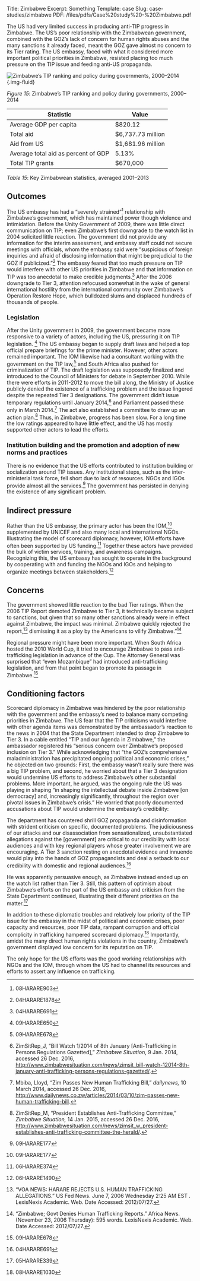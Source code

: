 Title: Zimbabwe
Excerpt: Something
Template: case
Slug: case-studies/zimbabwe
PDF: /files/pdfs/Case%20study%20-%20Zimbabwe.pdf


The US had very limited success in producing anti-TIP progress in Zimbabwe. The
US’s poor relationship with the Zimbabwean government, combined with the GOZ’s
lack of concern for human rights abuses and the many sanctions it already
faced, meant the GOZ gave almost no concern to its Tier rating. The US embassy,
faced with what it considered more important political priorities in Zimbabwe,
resisted placing too much pressure on the TIP issue and feeding anti-US
propaganda.

![Zimbabwe’s TIP ranking and policy during governments, 2000–2014](/files/images/timeline_ZWE.png){.img-fluid}

<div class="well"><em>Figure 15</em>: Zimbabwe’s TIP ranking and policy during governments, 2000–2014</div>

Statistic                             | Value
------------------------------------- | --------------------
Average GDP per capita                | $820.12
Total aid                             | $6,737.73 million
Aid from US                           | $1,681.96 million
Average total aid as percent of GDP   | 5.13%
Total TIP grants                      | $670,000

<div class="well"><em>Table 15</em>: Key Zimbabwean statistics, averaged 2001–2013</div>

## Outcomes

The US embassy has had a “severely strained”[^516] relationship with Zimbabwe’s
government, which has maintained power though violence and intimidation. Before
the Unity Government of 2009, there was little direct communication on TIP;
even Zimbabwe’s first downgrade to the watch list in 2004 solicited little
reaction. The government did not provide any information for the interim
assessment, and embassy staff could not secure meetings with officials, whom
the embassy said were “suspicious of foreign inquiries and afraid of disclosing
information that might be prejudicial to the GOZ if publicized.”[^517] The
embassy feared that too much pressure on TIP would interfere with other US
priorities in Zimbabwe and that information on TIP was too anecdotal to make
credible judgments.[^518] After the 2006 downgrade to Tier 3, attention
refocused somewhat in the wake of general international hostility from the
international community over Zimbabwe’s Operation Restore Hope, which bulldozed
slums and displaced hundreds of thousands of people.

### Legislation

After the Unity government in 2009, the government became more responsive to a
variety of actors, including the US, pressuring it on TIP legislation. [^519]
The US embassy began to supply draft laws and helped a top official prepare
briefings for the prime minister. However, other actors remained important. The
IOM likewise had a consultant working with the government on the TIP law,[^520]
and South Africa also pushed for criminalization of TIP. The draft legislation
was supposedly finalized and introduced to the Council of Ministers for debate
in September 2010. While there were efforts in 2011-2012 to move the bill
along, the Ministry of Justice publicly denied the existence of a trafficking
problem and the issue lingered despite the repeated Tier 3 designations. The
government didn’t issue temporary regulations until January 2014,[^521] and
Parliament passed these only in March 2014.[^522] The act also established a
committee to draw up an action plan.[^523] Thus, in Zimbabwe, progress has been
slow. For a long time the low ratings appeared to have little effect, and the
US has mostly supported other actors to lead the efforts.

### Institution building and the promotion and adoption of new norms and practices

There is no evidence that the US efforts contributed to institution building or
socialization around TIP issues. Any institutional steps, such as the inter-
ministerial task force, fell short due to lack of resources. NGOs and IGOs
provide almost all the services.[^524] The government has persisted in denying
the existence of any significant problem.

## Indirect pressure

Rather than the US embassy, the primary actor has been the IOM,[^525]
supplemented by UNICEF and also many local and international NGOs. Illustrating
the model of scorecard diplomacy, however, IOM efforts have often been
supported by US funding.[^526] Together these actors have provided the bulk of
victim services, training, and awareness campaigns. Recognizing this, the US
embassy has sought to operate in the background by cooperating with and funding
the NGOs and IGOs and helping to organize meetings between stakeholders.[^527]

## Concerns

The government showed little reaction to the bad Tier ratings. When the 2006
TIP Report demoted Zimbabwe to Tier 3, it technically became subject to
sanctions, but given that so many other sanctions already were in effect
against Zimbabwe, the impact was minimal. Zimbabwe quickly rejected the
report,[^528] dismissing it as a ploy by the Americans to vilify
Zimbabwe.”[^529]

Regional pressure might have been more important. When South Africa hosted the
2010 World Cup, it tried to encourage Zimbabwe to pass anti-trafficking
legislation in advance of the Cup. The Attorney General was surprised that
“even Mozambique” had introduced anti-trafficking legislation, and from that
point began to promote its passage in Zimbabwe.[^530]

## Conditioning factors

Scorecard diplomacy in Zimbabwe was hindered by the poor relationship with the
government and the embassy’s need to balance many competing priorities in
Zimbabwe. The US fear that the TIP criticisms would interfere with other agenda
items was demonstrated by the ambassador’s reaction to the news in 2004 that
the State Department intended to drop Zimbabwe to Tier 3. In a cable entitled
“TIP and our Agenda in Zimbabwe,” the ambassador registered his “serious
concern over Zimbabwe’s proposed inclusion on Tier 3.” While acknowledging that
“the GOZ’s comprehensive maladministration has precipitated ongoing political
and economic crises,” he objected on two grounds: First, the embassy wasn’t
really sure there was a big TIP problem, and second, he worried about that a
Tier 3 designation would undermine US efforts to address Zimbabwe’s other
substantial problems. More important, he argued, was the ongoing rule the US
was playing in shaping “in shaping the intellectual debate inside Zimbabwe \[on
democracy\] and, increasingly significantly, throughout the region over pivotal
issues in Zimbabwe’s crisis.” He worried that poorly documented accusations
about TIP would undermine the embassy’s credibility:

The department has countered shrill GOZ propaganda and disinformation with
strident criticism on specific, documented problems. The judiciousness of our
attacks and our disassociation from sensationalized, unsubstantiated
allegations against the \[government\] are critical to our credibility with
local audiences and with key regional players whose greater involvement we are
encouraging. A Tier 3 sanction resting on anecdotal evidence and innuendo would
play into the hands of GOZ propagandists and deal a setback to our credibility
with domestic and regional audiences.[^531]

He was apparently persuasive enough, as Zimbabwe instead ended up on the watch
list rather than Tier 3. Still, this pattern of optimism about Zimbabwe’s
efforts on the part of the US embassy and criticism from the State Department
continued, illustrating their different priorities on the matter.[^532]

In addition to these diplomatic troubles and relatively low priority of the TIP
issue for the embassy in the midst of political and economic crises, poor
capacity and resources, poor TIP data, rampant corruption and official
complicity in trafficking hampered scorecard diplomacy.[^533] Importantly,
amidst the many direct human rights violations in the country, Zimbabwe’s
government displayed low concern for its reputation on TIP.

The only hope for the US efforts was the good working relationships with NGOs
and the IOM, through whom the US had to channel its resources and efforts to
assert any influence on trafficking.


[^516]: 08HARARE903

[^517]: 04HARARE1878

[^518]: 04HARARE691

[^519]: 09HARARE650

[^520]: 09HARARE678

[^521]: ZimSitRep\_J, “Bill Watch 1/2014 of 8th January
    \[Anti-Trafficking in Persons Regulations Gazetted\],” *Zimbabwe
    Situation*, 9 Jan. 2014, accessed 26 Dec. 2016,
    <http://www.zimbabwesituation.com/news/zimsit_bill-watch-12014-8th-january-anti-trafficking-persons-regulations-gazetted/>.

[^522]: Mbiba, Lloyd, “Zim Passes New Human Trafficking Bill,”
    *dailynews,* 10 March 2014, accessed 26 Dec. 2016,
    <http://www.dailynews.co.zw/articles/2014/03/10/zim-passes-new-human-trafficking-bill>.

[^523]: ZimSitRep\_M, “President Establishes Anti-Trafficking
    Committee,” *Zimbabwe Situation,* 14 Jan. 2015, accessed 26 Dec.
    2016,
    <http://www.zimbabwesituation.com/news/zimsit_w_president-establishes-anti-trafficking-committee-the-herald/>.

[^524]: 09HARARE177

[^525]: 09HARARE177

[^526]: 06HARARE374

[^527]: 06HARARE1490

[^528]: “VOA NEWS: HARARE REJECTS U.S. HUMAN TRAFFICKING ALLEGATIONS.”
    US Fed News. June 7, 2006 Wednesday 2:25 AM EST . LexisNexis
    Academic. Web. Date Accessed: 2012/07/27.

[^529]: “Zimbabwe; Govt Denies Human Trafficking Reports.” Africa News.
    (November 23, 2006 Thursday): 595 words. LexisNexis Academic. Web.
    Date Accessed: 2012/07/27.

[^530]: 09HARARE678

[^531]: 04HARARE691

[^532]: 05HARARE339

[^533]: 08HARARE1030
